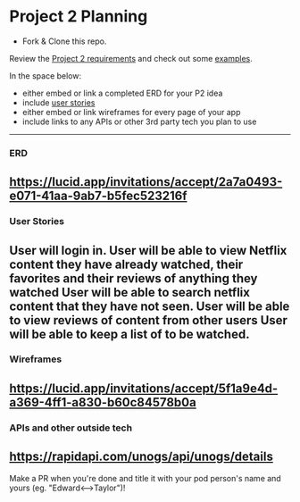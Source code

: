 # Project 2 Planning

* Fork & Clone this repo.

Review the [Project 2 requirements](https://tmdarneille.gitbook.io/seirfx/11-projects/project-2#project-feedback-evaluation) and check out some [examples](https://tmdarneille.gitbook.io/seirfx/11-projects/past-projects/project2).

In the space below:
* either embed or link a completed ERD for your P2 idea
* include [user stories](https://revelry.co/user-stories-that-dont-suck/)
* either embed or link wireframes for every page of your app
* include links to any APIs or other 3rd party tech you plan to use

----------------------------------------------------------
### ERD
https://lucid.app/invitations/accept/2a7a0493-e071-41aa-9ab7-b5fec523216f
----------------------------------------------------------
### User Stories
User will login in.
User will be able to view Netflix content they have already watched, their favorites and their reviews of anything they watched
User will be able to search netflix content that they have not seen.
User will be able to view reviews of content from other users
User will be able to keep a list of to be watched.
----------------------------------------------------------
### Wireframes
https://lucid.app/invitations/accept/5f1a9e4d-a369-4ff1-a830-b60c84578b0a
----------------------------------------------------------
### APIs and other outside tech
https://rapidapi.com/unogs/api/unogs/details
----------------------------------------------------------

Make a PR when you're done and title it with your pod person's name and yours (eg. "Edward<-->Taylor")!
